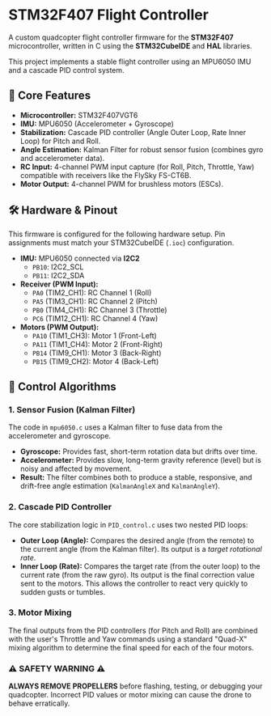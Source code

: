 # STM32F407 Flight Controller

A custom quadcopter flight controller firmware for the **STM32F407** microcontroller, written in C using the **STM32CubeIDE** and **HAL** libraries.

This project implements a stable flight controller using an MPU6050 IMU and a cascade PID control system.

## 🚁 Core Features

* **Microcontroller:** STM32F407VGT6
* **IMU:** MPU6050 (Accelerometer + Gyroscope)
* **Stabilization:** Cascade PID controller (Angle Outer Loop, Rate Inner Loop) for Pitch and Roll.
* **Angle Estimation:** Kalman Filter for robust sensor fusion (combines gyro and accelerometer data).
* **RC Input:** 4-channel PWM input capture (for Roll, Pitch, Throttle, Yaw) compatible with receivers like the FlySky FS-CT6B.
* **Motor Output:** 4-channel PWM for brushless motors (ESCs).

## 🛠️ Hardware & Pinout

This firmware is configured for the following hardware setup. Pin assignments must match your STM32CubeIDE (`.ioc`) configuration.

* **IMU:** MPU6050 connected via **I2C2**
    * `PB10`: I2C2_SCL
    * `PB11`: I2C2_SDA
* **Receiver (PWM Input):**
    * `PA0` (TIM2_CH1): RC Channel 1 (Roll)
    * `PA5` (TIM3_CH1): RC Channel 2 (Pitch)
    * `PB0` (TIM4_CH1): RC Channel 3 (Throttle)
    * `PC6` (TIM12_CH1): RC Channel 4 (Yaw)
* **Motors (PWM Output):**
    * `PA10` (TIM1_CH3): Motor 1 (Front-Left)
    * `PA11` (TIM1_CH4): Motor 2 (Front-Right)
    * `PB14` (TIM9_CH1): Motor 3 (Back-Right)
    * `PB15` (TIM9_CH2): Motor 4 (Back-Left)

## 🧠 Control Algorithms

### 1. Sensor Fusion (Kalman Filter)
The code in `mpu6050.c` uses a Kalman filter to fuse data from the accelerometer and gyroscope.
* **Gyroscope:** Provides fast, short-term rotation data but drifts over time.
* **Accelerometer:** Provides slow, long-term gravity reference (level) but is noisy and affected by movement.
* **Result:** The filter combines both to produce a stable, responsive, and drift-free angle estimation (`KalmanAngleX` and `KalmanAngleY`).

### 2. Cascade PID Controller
The core stabilization logic in `PID_control.c` uses two nested PID loops:
* **Outer Loop (Angle):** Compares the desired angle (from the remote) to the current angle (from the Kalman filter). Its output is a *target rotational rate*.
* **Inner Loop (Rate):** Compares the target rate (from the outer loop) to the current rate (from the raw gyro). Its output is the final correction value sent to the motors. This allows the controller to react very quickly to sudden gusts or tumbles.

### 3. Motor Mixing
The final outputs from the PID controllers (for Pitch and Roll) are combined with the user's Throttle and Yaw commands using a standard "Quad-X" mixing algorithm to determine the final speed for each of the four motors.


### **⚠️ SAFETY WARNING ⚠️**

**ALWAYS REMOVE PROPELLERS** before flashing, testing, or debugging your quadcopter. Incorrect PID values or motor mixing can cause the drone to behave erratically.
